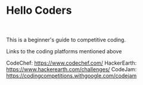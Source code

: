 <h1>Hello Coders</h1>
<br><br>
This is a beginner's guide to competitive coding.

Links to the coding platforms mentioned above

CodeChef: https://www.codechef.com/
HackerEarth: https://www.hackerearth.com/challenges/
CodeJam: https://codingcompetitions.withgoogle.com/codejam
